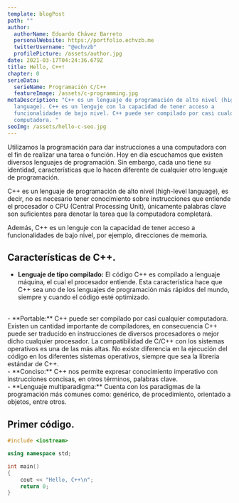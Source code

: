 ```yaml
---
template: blogPost
path: ""
author:
  authorName: Eduardo Chávez Barreto
  personalWebsite: https://portfolio.echvzb.me
  twitterUsername: "@echvzb"
  profilePicture: /assets/author.jpg
date: 2021-03-17T04:24:36.679Z
title: Hello, C++!
chapter: 0
serieData:
  serieName: Programación C/C++
  featureImage: /assets/c-programming.jpg
metaDescription: "C++ es un lenguaje de programación de alto nivel (high-level
  language). C++ es un lenguje con la capacidad de tener acceso a
  funcionalidades de bajo nivel. C++ puede ser compilado por casi cualquier
  computadora. "
seoImg: /assets/hello-c-seo.jpg
---
```

Utilizamos la programación para dar instrucciones a una computadora con el fin de realizar una tarea o función. Hoy en día escuchamos que existen diversos lenguajes de programación. Sin embargo, cada uno tiene su identidad, características que lo hacen diferente de cualquier otro lenguaje de programación.

C++ es un lenguaje de programación de alto nivel (high-level language), es decir, no es necesario tener conocimiento sobre instrucciones que entiende el procesador o CPU (Central Processing Unit), únicamente palabras clave son suficientes para denotar la tarea que la computadora completará.

Además, C++ es un lenguje con la capacidad de tener acceso a funcionalidades de bajo nivel, por ejemplo, direcciones de memoria.

## Características de C++.

- **Lenguaje de tipo compilado:** El código C++ es compilado a lenguaje máquina, el cual el procesador entiende. Esta característica hace que C++ sea uno de los lenguajes de programación más rápidos del mundo, siempre y cuando el código esté optimizado.
<br>
- **Portable:** C++ puede ser compilado por casi cualquier computadora. Existen un cantidad importante de compiladores, en consecuencia C++ puede ser traducido en instrucciones de diversos procesadores o mejor dicho cualquier procesador. La compatibilidad de C/C++ con los sistemas operativos es una de las más altas. No existe diferencia en la ejecución del código en los diferentes sistemas operativos, siempre que sea la libreria estándar de C++.
<br>
- **Conciso:** C++ nos permite expresar conocimiento imperativo con instrucciones concisas, en otros términos, palabras clave.
<br>
- **Lenguaje multiparadigma:** Cuenta con los paradigmas de la programación más comunes como: genérico, de procedimiento, orientado a objetos, entre otros. 

## Primer código.

```cpp
#include <iostream>

using namespace std;

int main()
{
    cout << "Hello, C++\n";
    return 0;
}
```

